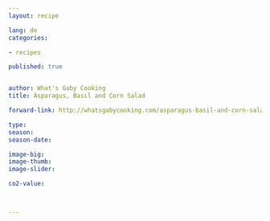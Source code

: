 ```yaml
---
layout: recipe

lang: de
categories:

- recipes

published: true


author: What's Gaby Cooking
title: Asparagus, Basil and Corn Salad

forward-link: http://whatsgabycooking.com/asparagus-basil-and-corn-salad/

type: 
season: 
season-date:  

image-big: 
image-thumb: 
image-slider: 

co2-value: 



---
```

